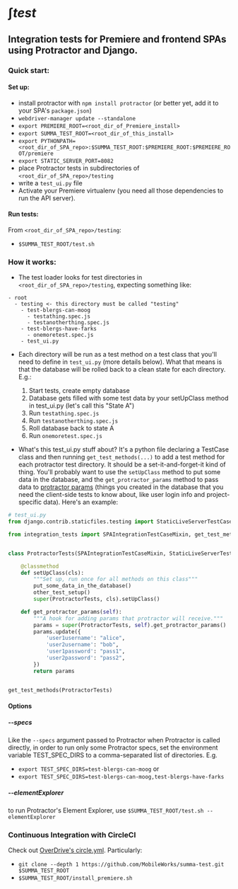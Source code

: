 # ∫_test_

## Integration tests for Premiere and frontend SPAs using Protractor and Django.

### Quick start:

#### Set up:
- install protractor with `npm install protractor` (or better yet, add it to your SPA's `package.json`)
- `webdriver-manager update --standalone`
- `export PREMIERE_ROOT=<root_dir_of_Premiere_install>`
- `export SUMMA_TEST_ROOT=<root_dir_of_this_install>`
- `export PYTHONPATH=<root_dir_of_SPA_repo>:$SUMMA_TEST_ROOT:$PREMIERE_ROOT:$PREMIERE_ROOT/premiere`
- `export STATIC_SERVER_PORT=8082`
- place Protractor tests in subdirectories of `<root_dir_of_SPA_repo>/testing`
- write a `test_ui.py` file 
- Activate your Premiere virtualenv (you need all those dependencies to run the API server).

#### Run tests:
From `<root_dir_of_SPA_repo>/testing`:
- `$SUMMA_TEST_ROOT/test.sh`

### How it works:
- The test loader looks for test directories in `<root_dir_of_SPA_repo>/testing`, expecting something like:
```
- root
  - testing <- this directory must be called "testing"
    - test-blergs-can-moog
      - testathing.spec.js
      - testanotherthing.spec.js
    - test-blergs-have-farks
      - onemoretest.spec.js
    - test_ui.py
```
- Each directory will be run as a test method on a test class that you'll need to define in `test_ui.py` (more details below).  What that means is that the database will be rolled back to a clean state for each directory.  E.g.: 
  1. Start tests, create empty database
  2. Database gets filled with some test data by your setUpClass method in test_ui.py (let's call this "State A")
  3. Run `testathing.spec.js`
  4. Run `testanotherthing.spec.js`
  5. Roll database back to state A
  6. Run `onemoretest.spec.js`

- What's this test_ui.py stuff about?  It's a python file declaring a TestCase class and then running `get_test_methods(...)` to add a test method for each protractor test directory.  It should be a set-it-and-forget-it kind of thing.  You'll probably want to use the `setUpClass` method to put some data in the database, and the `get_protractor_params` method to pass data to [protractor params](https://github.com/angular/protractor/blob/master/docs/referenceConf.js#L233-L243) (things you created in the database that you need the client-side tests to know about, like user login info and project-specific data).  Here's an example:
```python
# test_ui.py
from django.contrib.staticfiles.testing import StaticLiveServerTestCase

from integration_tests import SPAIntegrationTestCaseMixin, get_test_methods


class ProtractorTests(SPAIntegrationTestCaseMixin, StaticLiveServerTestCase):

    @classmethod
    def setUpClass(cls):
        """Set up, run once for all methods on this class"""
        put_some_data_in_the_database()
        other_test_setup()
        super(ProtractorTests, cls).setUpClass()

    def get_protractor_params(self):
        """A hook for adding params that protractor will receive."""
        params = super(ProtractorTests, self).get_protractor_params()
        params.update({
            'user1username': "alice",
            'user2username': "bob",
            'user1password': "pass1",
            'user2password': "pass2",
        })
        return params


get_test_methods(ProtractorTests)

```

#### Options


##### --specs
Like the `--specs` argument passed to Protractor when Protractor is called directly, in order to run only some Protractor specs, set the environment variable TEST_SPEC_DIRS to a comma-separated list of directories.  E.g. 
  - `export TEST_SPEC_DIRS=test-blergs-can-moog` or
  - `export TEST_SPEC_DIRS=test-blergs-can-moog,test-blergs-have-farks`

##### --elementExplorer
to run Protractor's Element Explorer, use `$SUMMA_TEST_ROOT/test.sh --elementExplorer`

### Continuous Integration with CircleCI

Check out [OverDrive's circle.yml](https://github.com/MobileWorks/overdrive/blob/master/circle.yml).  Particularly:
- `git clone --depth 1 https://github.com/MobileWorks/summa-test.git $SUMMA_TEST_ROOT`
- `$SUMMA_TEST_ROOT/install_premiere.sh`
